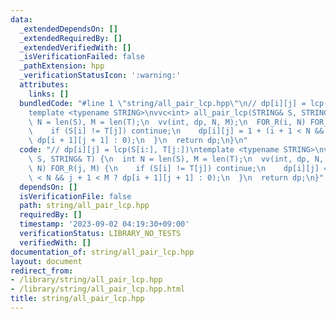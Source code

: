 ```yaml
---
data:
  _extendedDependsOn: []
  _extendedRequiredBy: []
  _extendedVerifiedWith: []
  _isVerificationFailed: false
  _pathExtension: hpp
  _verificationStatusIcon: ':warning:'
  attributes:
    links: []
  bundledCode: "#line 1 \"string/all_pair_lcp.hpp\"\n// dp[i][j] = lcp(S[i:], T[j:])\n\
    template <typename STRING>\nvvc<int> all_pair_lcp(STRING& S, STRING& T) {\n  int\
    \ N = len(S), M = len(T);\n  vv(int, dp, N, M);\n  FOR_R(i, N) FOR_R(j, M) {\n\
    \    if (S[i] != T[j]) continue;\n    dp[i][j] = 1 + (i + 1 < N && j + 1 < M ?\
    \ dp[i + 1][j + 1] : 0);\n  }\n  return dp;\n}\n"
  code: "// dp[i][j] = lcp(S[i:], T[j:])\ntemplate <typename STRING>\nvvc<int> all_pair_lcp(STRING&\
    \ S, STRING& T) {\n  int N = len(S), M = len(T);\n  vv(int, dp, N, M);\n  FOR_R(i,\
    \ N) FOR_R(j, M) {\n    if (S[i] != T[j]) continue;\n    dp[i][j] = 1 + (i + 1\
    \ < N && j + 1 < M ? dp[i + 1][j + 1] : 0);\n  }\n  return dp;\n}"
  dependsOn: []
  isVerificationFile: false
  path: string/all_pair_lcp.hpp
  requiredBy: []
  timestamp: '2023-09-02 04:19:30+09:00'
  verificationStatus: LIBRARY_NO_TESTS
  verifiedWith: []
documentation_of: string/all_pair_lcp.hpp
layout: document
redirect_from:
- /library/string/all_pair_lcp.hpp
- /library/string/all_pair_lcp.hpp.html
title: string/all_pair_lcp.hpp
---
```

